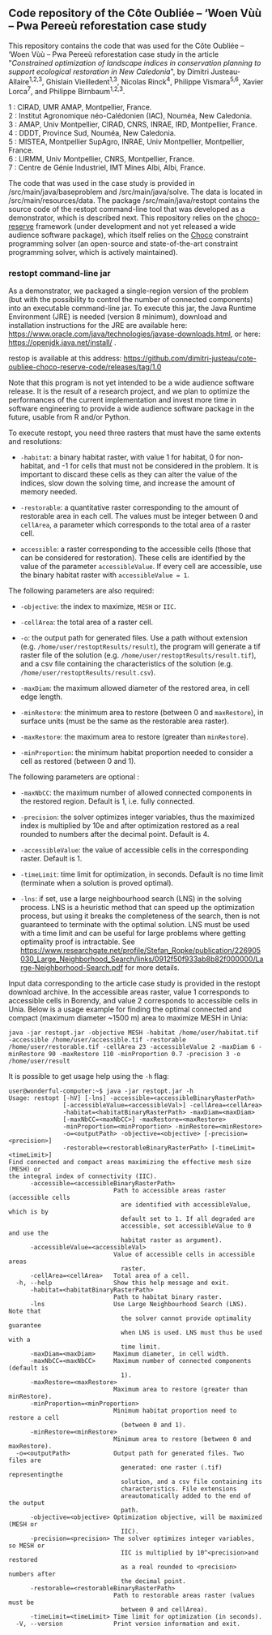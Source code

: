 ## Code repository of the Côte Oubliée – ‘Woen Vùù – Pwa Pereeù reforestation case study

This repository contains the code that was used for the Côte Oubliée – ‘Woen Vùù – Pwa Pereeù reforestation case study in the article "*Constrained optimization of landscape indices in conservation planning to support ecological restoration in New Caledonia*", by Dimitri Justeau-Allaire<sup>1,2,3</sup>, Ghislain Vieilledent<sup>1,3</sup>, Nicolas Rinck<sup>4</sup>, Philippe Vismara<sup>5,6</sup>, Xavier Lorca<sup>7</sup>, and Philippe Birnbaum<sup>1,2,3</sup>.

1 : CIRAD, UMR AMAP, Montpellier, France.\
2 : Institut Agronomique néo-Calédonien (IAC), Nouméa, New Caledonia.\
3 : AMAP, Univ Montpellier, CIRAD, CNRS, INRAE, IRD, Montpellier, France.\
4 : DDDT, Province Sud, Nouméa, New Caledonia.\
5 : MISTEA, Montpellier SupAgro, INRAE, Univ Montpellier, Montpellier, France.\
6 : LIRMM, Univ Montpellier, CNRS, Montpellier, France.\
7 : Centre de Génie Industriel, IMT Mines Albi, Albi, France.

The code that was used in the case study is provided in /src/main/java/baseproblem and /src/main/java/solve. The data is located in /src/main/resources/data. The package /src/main/java/restopt contains the source code of the restopt command-line tool that was developed as a demonstrator, which is described next. This repository relies on the [choco-reserve](https://github.com/dimitri-justeau/choco-reserve) framework (under development and not yet released a wide audience software package), which itself relies on the [Choco](https://github.com/chocoteam/choco-solver) constraint programming solver (an open-source and state-of-the-art constraint programming solver, which is actively maintained). 

### restopt command-line jar 

As a demonstrator, we packaged a single-region version of the problem (but with the possibility to control the number of connected components) into an executable command-line jar. To execute this jar, the Java Runtime Environment (JRE) is needed (version 8 minimum), download and installation instructions for the JRE are available here: https://www.oracle.com/java/technologies/javase-downloads.html, or here: https://openjdk.java.net/install/ .

restop is available at this address: https://github.com/dimitri-justeau/cote-oubliee-choco-reserve-code/releases/tag/1.0

Note that this program is not yet intended to be a wide audience software release. It is the result of a research project, and we plan to optimize the performances of the current implementation and invest more time in software engineering to provide a wide audience software package in the future, usable from R and/or Python.

To execute restopt, you need three rasters that must have the same extents and resolutions:

  - `-habitat`: a binary habitat raster, with value 1 for habitat, 0 for non-habitat, and -1 for cells that must not be considered in the problem. It is important to discard these cells as they can alter the value of the indices, slow down the solving time, and increase the amount of memory needed.
   
  - `-restorable`: a quantitative raster corresponding to the amount of restorable area in each cell. The values must be integer between 0 and `cellArea`, a parameter which corresponds to the total area of a raster cell.
   
  - `accessible`: a raster corresponding to the accessible cells (those that can be considered for restoration). These cells are identified by the value of the parameter `accessibleValue`. If every cell are accessible, use the binary habitat raster with `accessibleValue = 1`.

The following parameters are also required:

  - `-objective`: the index to maximize, `MESH` or `IIC`.
  
  - `-cellArea`: the total area of a raster cell.
  
  - `-o`: the output path for generated files. Use a path without extension (e.g. `/home/user/restoptResults/result`), the program will generate a tif raster file of the solution (e.g. `/home/user/restoptResults/result.tif`), and a csv file containing the characteristics of the solution (e.g. `/home/user/restoptResults/result.csv`).
  
  - `-maxDiam`: the maximum allowed diameter of the restored area, in cell edge length.
  
  - `-minRestore`: the minimum area to restore (between 0 and `maxRestore`), in surface units (must be the same as the restorable area raster).
  
  - `-maxRestore`: the maximum area to restore (greater than `minRestore`).
  
  - `-minProportion`: the minimum habitat proportion needed to consider a cell as restored (between 0 and 1).
  
The following parameters are optional :

  - `-maxNbCC`: the maximum number of allowed connected components in the restored region. Default is 1, i.e. fully connected.
  
  - `-precision`: the solver optimizes integer variables, thus the maximized index is multiplied by 10e<precision> and after optimization restored as a real rounded to <precision> numbers after the decimal point. Default is 4.
  
  - `-accessibleValue`: the value of accessible cells in the corresponding raster. Default is 1.
  
  - `-timeLimit`: time limit for optimization, in seconds. Default is no time limit (terminate when a solution is proved optimal).
  
  - `-lns`: if set, use a large neighbourhood search (LNS) in the solving process. LNS is a heuristic method that can speed up the optimization process, but using it breaks the completeness of the search, then is not guaranteed to terminate with the optimal solution. LNS must be used with a time limit and can be useful for large problems where getting optimality proof is intractable. See https://www.researchgate.net/profile/Stefan_Ropke/publication/226905030_Large_Neighborhood_Search/links/0912f50f933ab8b82f000000/Large-Neighborhood-Search.pdf for more details.

Input data corresponding to the article case study is provided in the restopt download archive. In the accessible areas raster, value 1 corresponds to accessible cells in Borendy, and value 2 corresponds to accessible cells in Unia. Below is a usage example for finding the optimal connected and compact (maximum diameter ~1500 m) area to maximize MESH in Unia:

    java -jar restopt.jar -objective MESH -habitat /home/user/habitat.tif -accessible /home/user/accessible.tif -restorable /home/user/restorable.tif -cellArea 23 -accessibleValue 2 -maxDiam 6 -minRestore 90 -maxRestore 110 -minProportion 0.7 -precision 3 -o /home/user/result

It is possible to get usage help using the `-h` flag:

```shell
user@wonderful-computer:~$ java -jar restopt.jar -h
Usage: restopt [-hV] [-lns] -accessible=<accessibleBinaryRasterPath>
               [-accessibleValue=<accessibleVal>] -cellArea=<cellArea>
               -habitat=<habitatBinaryRasterPath> -maxDiam=<maxDiam>
               [-maxNbCC=<maxNbCC>] -maxRestore=<maxRestore>
               -minProportion=<minProportion> -minRestore=<minRestore>
               -o=<outputPath> -objective=<objective> [-precision=<precision>]
               -restorable=<restorableBinaryRasterPath> [-timeLimit=<timeLimit>]
Find connected and compact areas maximizing the effective mesh size (MESH) or
the integral index of connectivity (IIC).
      -accessible=<accessibleBinaryRasterPath>
                             Path to accessible areas raster (accessible cells
                               are identified with accessibleValue, which is by
                               default set to 1. If all degraded are
                               accessible, set accessibleValue to 0 and use the
                               habitat raster as argument).
      -accessibleValue=<accessibleVal>
                             Value of accessible cells in accessible areas
                               raster.
      -cellArea=<cellArea>   Total area of a cell.
  -h, --help                 Show this help message and exit.
      -habitat=<habitatBinaryRasterPath>
                             Path to habitat binary raster.
      -lns                   Use Large Neighbourhood Search (LNS). Note that
                               the solver cannot provide optimality guarantee
                               when LNS is used. LNS must thus be used with a
                               time limit.
      -maxDiam=<maxDiam>     Maximum diameter, in cell width.
      -maxNbCC=<maxNbCC>     Maximum number of connected components (default is
                               1).
      -maxRestore=<maxRestore>
                             Maximum area to restore (greater than minRestore).
      -minProportion=<minProportion>
                             Minimum habitat proportion need to restore a cell
                               (between 0 and 1).
      -minRestore=<minRestore>
                             Minimum area to restore (between 0 and maxRestore).
  -o=<outputPath>            Output path for generated files. Two files are
                               generated: one raster (.tif) representingthe
                               solution, and a csv file containing its
                               characteristics. File extensions
                               areautomatically added to the end of the output
                               path.
      -objective=<objective> Optimization objective, will be maximized (MESH or
                               IIC).
      -precision=<precision> The solver optimizes integer variables, so MESH or
                               IIC is multiplied by 10^<precision>and restored
                               as a real rounded to <precision> numbers after
                               the decimal point.
      -restorable=<restorableBinaryRasterPath>
                             Path to restorable areas raster (values must be
                               between 0 and cellArea).
      -timeLimit=<timeLimit> Time limit for optimization (in seconds).
  -V, --version              Print version information and exit.
```